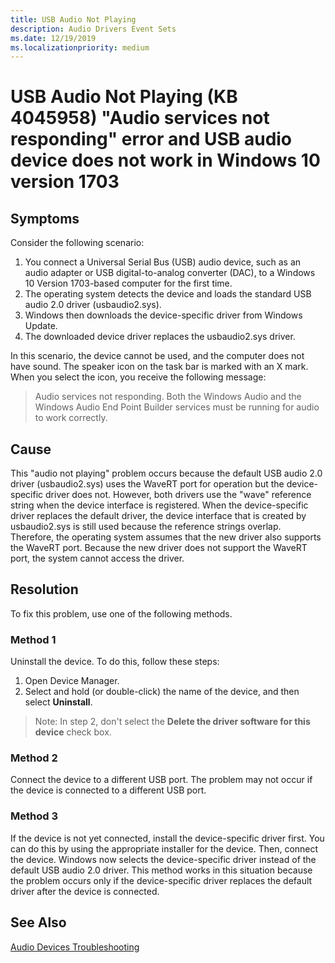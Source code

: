 ```yaml
---
title: USB Audio Not Playing 
description: Audio Drivers Event Sets
ms.date: 12/19/2019
ms.localizationpriority: medium
---
```


# USB Audio Not Playing (KB 4045958) "Audio services not responding" error and USB audio device does not work in Windows 10 version 1703

## Symptoms

Consider the following scenario:

1. You connect a Universal Serial Bus (USB) audio device, such as an audio adapter or USB digital-to-analog converter (DAC), to a Windows 10 Version 1703-based computer for the first time.
2. The operating system detects the device and loads the standard USB audio 2.0 driver (usbaudio2.sys).
3. Windows then downloads the device-specific driver from Windows Update.  
4. The downloaded device driver replaces the usbaudio2.sys driver.

In this scenario, the device cannot be used, and the computer does not have sound. The speaker icon on the task bar is marked with an X mark. When you select the icon, you receive the following message:

> Audio services not responding. Both the Windows Audio and the Windows Audio End Point Builder services must be running for audio to work correctly.

## Cause

This "audio not playing" problem occurs because the default USB audio 2.0 driver (usbaudio2.sys) uses the WaveRT port for operation but the device-specific driver does not. However, both drivers use the "wave" reference string when the device interface is registered.
When the device-specific driver replaces the default driver, the device interface that is created by usbaudio2.sys is still used because the reference strings overlap. Therefore, the operating system assumes that the new driver also supports the WaveRT port. Because the new driver does not support the WaveRT port, the system cannot access the driver.

## Resolution

To fix this problem, use one of the following methods.

### Method 1

Uninstall the device. To do this, follow these steps:

1. Open Device Manager.
1. Select and hold (or double-click) the name of the device, and then select **Uninstall**.

> Note:
> In step 2, don't select the **Delete the driver software for this device** check box.

### Method 2

Connect the device to a different USB port. The problem may not occur if the device is connected to a different USB port.

### Method 3

If the device is not yet connected, install the device-specific driver first. You can do this by using the appropriate installer for the device. Then, connect the device. Windows now selects the device-specific driver instead of the default USB audio 2.0 driver. This method works in this situation because the problem occurs only if the device-specific driver replaces the default driver after the device is connected.

## See Also

[Audio Devices Troubleshooting](audio-devices-troubleshooting.md)
